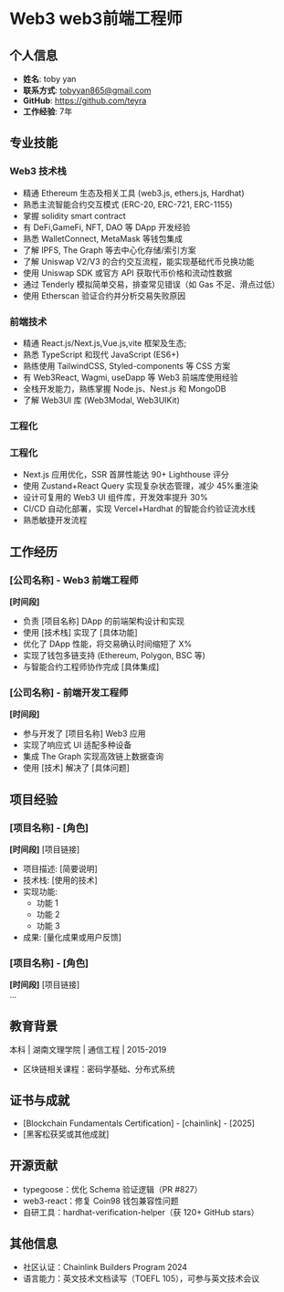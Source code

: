 # Web3 web3前端工程师

## 个人信息

- **姓名**: toby yan
- **联系方式**: tobyyan865@gmail.com
- **GitHub**: https://github.com/teyra
- **工作经验**: 7年

## 专业技能

### Web3 技术栈

- 精通 Ethereum 生态及相关工具 (web3.js, ethers.js, Hardhat)
- 熟悉主流智能合约交互模式 (ERC-20, ERC-721, ERC-1155)
- 掌握 solidity smart contract
- 有 DeFi,GameFi, NFT, DAO 等 DApp 开发经验
- 熟悉 WalletConnect, MetaMask 等钱包集成
- 了解 IPFS, The Graph 等去中心化存储/索引方案
- 了解 Uniswap V2/V3 的合约交互流程，能实现基础代币兑换功能
- 使用 Uniswap SDK 或官方 API 获取代币价格和流动性数据
- 通过 Tenderly 模拟简单交易，排查常见错误（如 Gas 不足、滑点过低）
- 使用 Etherscan 验证合约并分析交易失败原因

### 前端技术

- 精通 React.js/Next.js,Vue.js,vite 框架及生态;
- 熟悉 TypeScript 和现代 JavaScript (ES6+)
- 熟练使用 TailwindCSS, Styled-components 等 CSS 方案
- 有 Web3React, Wagmi, useDapp 等 Web3 前端库使用经验
- 全栈开发能力，熟练掌握 Node.js、Nest.js 和 MongoDB
- 了解 Web3UI 库 (Web3Modal, Web3UIKit)

### 工程化
### 工程化

- Next.js 应用优化，SSR 首屏性能达 90+ Lighthouse 评分
- 使用 Zustand+React Query 实现复杂状态管理，减少 45%重渲染
- 设计可复用的 Web3 UI 组件库，开发效率提升 30%
- CI/CD 自动化部署，实现 Vercel+Hardhat 的智能合约验证流水线
- 熟悉敏捷开发流程

## 工作经历

### [公司名称] - Web3 前端工程师

**[时间段]**

- 负责 [项目名称] DApp 的前端架构设计和实现
- 使用 [技术栈] 实现了 [具体功能]
- 优化了 DApp 性能，将交易确认时间缩短了 X%
- 实现了钱包多链支持 (Ethereum, Polygon, BSC 等)
- 与智能合约工程师协作完成 [具体集成]

### [公司名称] - 前端开发工程师

**[时间段]**

- 参与开发了 [项目名称] Web3 应用
- 实现了响应式 UI 适配多种设备
- 集成 The Graph 实现高效链上数据查询
- 使用 [技术] 解决了 [具体问题]

## 项目经验

### [项目名称] - [角色]

**[时间段]** [项目链接]

- 项目描述: [简要说明]
- 技术栈: [使用的技术]
- 实现功能:
  - 功能 1
  - 功能 2
  - 功能 3
- 成果: [量化成果或用户反馈]

### [项目名称] - [角色]

**[时间段]** [项目链接]  
...

## 教育背景

本科 | 湖南文理学院 | 通信工程 | 2015-2019

- 区块链相关课程：密码学基础、分布式系统

## 证书与成就

- [Blockchain Fundamentals Certification] - [chainlink] - [2025]
- [黑客松获奖或其他成就]

## 开源贡献

- typegoose：优化 Schema 验证逻辑（PR #827）
- web3-react：修复 Coin98 钱包兼容性问题
- 自研工具：hardhat-verification-helper（获 120+ GitHub stars）

## 其他信息

- 社区认证：Chainlink Builders Program 2024
- 语言能力：英文技术文档读写（TOEFL 105），可参与英文技术会议

